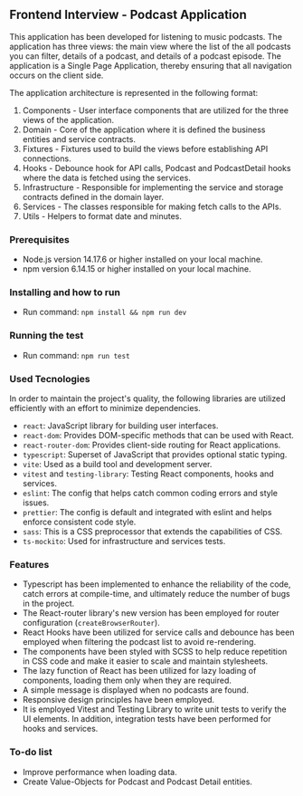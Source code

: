 ## Frontend Interview - Podcast Application

This application has been developed for listening to music podcasts. The application has three views: the main view where the list of the all podcasts you can filter, details of a podcast, and details of a podcast episode. The application is a Single Page Application, thereby ensuring that all navigation occurs on the client side.

The application architecture is represented in the following format:

1. Components - User interface components that are utilized for the three views of the application.
2. Domain - Core of the application where it is defined the business entities and service contracts.
3. Fixtures - Fixtures used to build the views before establishing API connections.
4. Hooks - Debounce hook for API calls, Podcast and PodcastDetail hooks where the data is fetched using the services.
5. Infrastructure - Responsible for implementing the service and storage contracts defined in the domain layer.
6. Services - The classes responsible for making fetch calls to the APIs.
7. Utils - Helpers to format date and minutes.

### Prerequisites

- Node.js version 14.17.6 or higher installed on your local machine.
- npm version 6.14.15 or higher installed on your local machine.

### Installing and how to run

- Run command: `npm install && npm run dev`

### Running the test

- Run command: `npm run test`

### Used Tecnologies

In order to maintain the project's quality, the following libraries are utilized efficiently with an effort to minimize dependencies.

- `react`: JavaScript library for building user interfaces.
- `react-dom`: Provides DOM-specific methods that can be used with React.
- `react-router-dom`: Provides client-side routing for React applications.
- `typescript`: Superset of JavaScript that provides optional static typing.
- `vite`: Used as a build tool and development server.
- `vitest` and `testing-library`: Testing React components, hooks and services.
- `eslint`: The config that helps catch common coding errors and style issues.
- `prettier`: The config is default and integrated with eslint and helps enforce consistent code style.
- `sass`: This is a CSS preprocessor that extends the capabilities of CSS.
- `ts-mockito`: Used for infrastructure and services tests.

### Features

- Typescript has been implemented to enhance the reliability of the code, catch errors at compile-time, and ultimately reduce the number of bugs in the project.
- The React-router library's new version has been employed for router configuration (`createBrowserRouter`).
- React Hooks have been utilized for service calls and debounce has been employed when filtering the podcast list to avoid re-rendering.
- The components have been styled with SCSS to help reduce repetition in CSS code and make it easier to scale and maintain stylesheets.
- The lazy function of React has been utilized for lazy loading of components, loading them only when they are required.
- A simple message is displayed when no podcasts are found.
- Responsive design principles have been employed.
- It is employed Vitest and Testing Library to write unit tests to verify the UI elements. In addition, integration tests have been performed for hooks and services.

### To-do list

- Improve performance when loading data.
- Create Value-Objects for Podcast and Podcast Detail entities.
